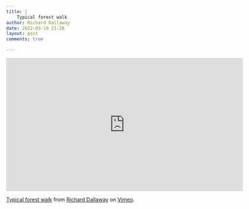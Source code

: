 ```yaml
---
title: |
    Typical forest walk
author: Richard Dallaway
date: 2022-03-19 21:28
layout: post
comments: true

---
```


<iframe src="https://player.vimeo.com/video/689985842?h=149259df1c&byline=0&portrait=0" width="640" height="360" frameborder="0" allow="autoplay; fullscreen; picture-in-picture" allowfullscreen></iframe>
<p><a href="https://vimeo.com/689985842">Typical forest walk</a> from <a href="https://vimeo.com/d6y">Richard Dallaway</a> on <a href="https://vimeo.com">Vimeo</a>.</p>

